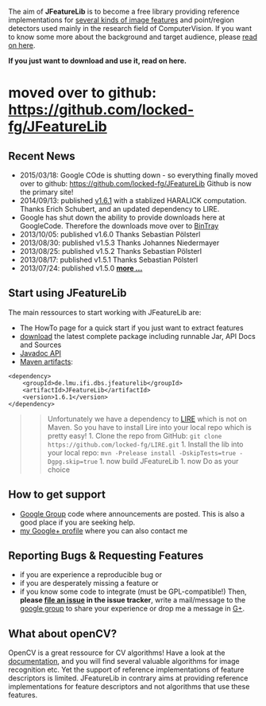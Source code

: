 The aim of **JFeatureLib** is to become a free library providing  reference implementations for
[several kinds of image features](FeaturesOverview.md) and point/region detectors used mainly in the research field of ComputerVision.
If you want to know some more about the background and target audience, please [read on here](Background.md).

**If you just want to download and use it, read on here.**

# moved over to github: https://github.com/locked-fg/JFeatureLib #

## Recent News ##
  * 2015/03/18: Google COde is shutting down - so everything finally moved over to github: https://github.com/locked-fg/JFeatureLib  Github is now the primary site!
  * 2014/09/13: published [v1.6.1](http://dl.bintray.com/locked-fg/JFeatureLib/JFeatureLib-1.6.1-bin.zip) with a stablized HARALICK computation. Thanks Erich Schubert, and an updated dependency to LIRE.
  * Google has shut down the ability to provide downloads here at GoogleCode. Therefore the downloads move over to [BinTray](https://bintray.com/locked-fg/JFeatureLib/de.lmu.ifi.dbs.jfeaturelib%3AJFeatureLib/view)
  * 2013/10/05: published v1.6.0 Thanks Sebastian Pölsterl
  * 2013/08/30: published v1.5.3 Thanks Johannes Niedermayer
  * 2013/08/25: published v1.5.2 Thanks Sebastian Pölsterl
  * 2013/08/17: published v1.5.1 Thanks Sebastian Pölsterl
  * 2013/07/24: published v1.5.0
**[more ...](https://code.google.com/p/jfeaturelib/source/browse/README.md)**


## Start using JFeatureLib ##
The main ressources to start working with JFeatureLib are:
  * The HowTo page for a quick start if you just want to extract features
  * [download](https://bintray.com/locked-fg/JFeatureLib/de.lmu.ifi.dbs.jfeaturelib%3AJFeatureLib/view) the latest complete package including runnable Jar, API Docs and Sources
  * [Javadoc API](http://api.jfeaturelib.googlecode.com/git/)
  * [Maven artifacts](http://mvnrepository.com/artifact/de.lmu.ifi.dbs.jfeaturelib/JFeatureLib):
```
<dependency>
	<groupId>de.lmu.ifi.dbs.jfeaturelib</groupId>
	<artifactId>JFeatureLib</artifactId>
	<version>1.6.1</version>
</dependency>
```
> > Unfortunately we have a dependency to [LIRE](https://code.google.com/p/lire/) which is not on Maven. So you have to install Lire into your local repo which is pretty easy!
    1. Clone the repo from GitHub: `git clone https://github.com/locked-fg/LIRE.git`
    1. Install the lib into your local repo: `mvn -Prelease install -DskipTests=true -Dgpg.skip=true`
    1. now build JFeatureLib
    1. now Do as your choice


## How to get support ##
  * [Google Group](http://groups.google.com/group/JFeatureLib) code where announcements are posted. This is also a good place if you are seeking help.
  * [my Google+ profile](https://plus.google.com/107945158062341260943) where you can also contact me


## Reporting Bugs & Requesting Features ##
  * if you are experience a reproducible bug or
  * if you are desperately missing a feature or
  * if you know some code to integrate (must be GPL-compatible!)
Then, **please [file an issue](https://github.com/locked-fg/JFeatureLib/issues/) in the issue tracker**, write a mail/message to the [google group](http://groups.google.com/group/JFeatureLib) to share your experience or drop me a message in [G+](https://plus.google.com/107945158062341260943).


## What about openCV? ##
OpenCV is a great ressource for CV algorithms! Have a look at the [documentation](http://opencv.willowgarage.com/documentation/cpp/index.html), and you will find several valuable algorithms for image recognition etc.
Yet the support of reference implementations of feature descriptors is limited. JFeatureLib in contrary aims at providing reference implementations for feature descriptors and not algorithms that use these features.
